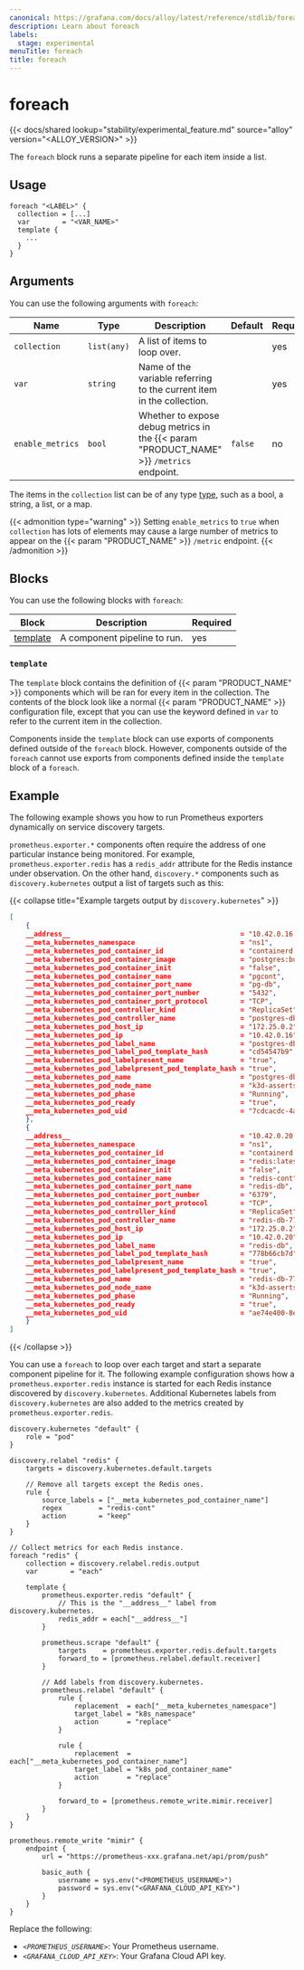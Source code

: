 ```yaml
---
canonical: https://grafana.com/docs/alloy/latest/reference/stdlib/foreach/
description: Learn about foreach
labels:
  stage: experimental
menuTitle: foreach
title: foreach
---
```



# foreach

{{< docs/shared lookup="stability/experimental_feature.md" source="alloy" version="<ALLOY_VERSION>" >}}

The `foreach` block runs a separate pipeline for each item inside a list.

## Usage

```alloy
foreach "<LABEL>" {
  collection = [...]
  var        = "<VAR_NAME>"
  template {
    ...
  }
}
```

## Arguments

You can use the following arguments with `foreach`:

Name             | Type        | Description                                                                              | Default | Required
-----------------|-------------|------------------------------------------------------------------------------------------|---------|---------
`collection`     | `list(any)` | A list of items to loop over.                                                            |         | yes
`var`            | `string`    | Name of the variable referring to the current item in the collection.                    |         | yes
`enable_metrics` | `bool`      | Whether to expose debug metrics in the {{< param "PRODUCT_NAME" >}} `/metrics` endpoint. | `false` | no

The items in the `collection` list can be of any type [type][types], such as a bool, a string, a list, or a map.

{{< admonition type="warning" >}}
Setting `enable_metrics` to `true` when `collection` has lots of elements may cause a large number of metrics to appear on the {{< param "PRODUCT_NAME" >}} `/metric` endpoint.
{{< /admonition >}}

[types]: ../../../get-started/configuration-syntax/expressions/types_and_values

## Blocks

You can use the following blocks with `foreach`:

Block        | Description                  | Required
--------------|------------------------------|---------
[template][] | A component pipeline to run. | yes

[template]: #template

### `template`

The `template` block contains the definition of {{< param "PRODUCT_NAME" >}} components which will be ran for every item in the collection.
The contents of the block look like a normal {{< param "PRODUCT_NAME" >}} configuration file,
except that you can use the keyword defined in `var` to refer to the current item in the collection.

Components inside the `template` block can use exports of components defined outside of the `foreach` block.
However, components outside of the `foreach` cannot use exports from components defined inside the `template` block of a `foreach`.

## Example

The following example shows you how to run Prometheus exporters dynamically on service discovery targets.

`prometheus.exporter.*` components often require the address of one particular instance being monitored.
For example, `prometheus.exporter.redis` has a `redis_addr` attribute for the Redis instance under observation.
On the other hand, `discovery.*` components such as `discovery.kubernetes` output a list of targets such as this:

{{< collapse title="Example targets output by `discovery.kubernetes`" >}}
```json
[
    {
    __address__                                          = "10.42.0.16:5432",
    __meta_kubernetes_namespace                          = "ns1",
    __meta_kubernetes_pod_container_id                   = "containerd://96b77d035d0bbe27bb173d8fc0c56d21965892a50e4e6eab9f6cffdb90b275fb",
    __meta_kubernetes_pod_container_image                = "postgres:bullseye",
    __meta_kubernetes_pod_container_init                 = "false",
    __meta_kubernetes_pod_container_name                 = "pgcont",
    __meta_kubernetes_pod_container_port_name            = "pg-db",
    __meta_kubernetes_pod_container_port_number          = "5432",
    __meta_kubernetes_pod_container_port_protocol        = "TCP",
    __meta_kubernetes_pod_controller_kind                = "ReplicaSet",
    __meta_kubernetes_pod_controller_name                = "postgres-db-cd54547b9",
    __meta_kubernetes_pod_host_ip                        = "172.25.0.2",
    __meta_kubernetes_pod_ip                             = "10.42.0.16",
    __meta_kubernetes_pod_label_name                     = "postgres-db",
    __meta_kubernetes_pod_label_pod_template_hash        = "cd54547b9",
    __meta_kubernetes_pod_labelpresent_name              = "true",
    __meta_kubernetes_pod_labelpresent_pod_template_hash = "true",
    __meta_kubernetes_pod_name                           = "postgres-db-cd54547b9-4zpds",
    __meta_kubernetes_pod_node_name                      = "k3d-asserts-test-server-0",
    __meta_kubernetes_pod_phase                          = "Running",
    __meta_kubernetes_pod_ready                          = "true",
    __meta_kubernetes_pod_uid                            = "7cdcacdc-4a2d-460a-b1fb-6340700c4cac",
    },
    {
    __address__                                          = "10.42.0.20:6379",
    __meta_kubernetes_namespace                          = "ns1",
    __meta_kubernetes_pod_container_id                   = "containerd://68f2f0eacd880eb4a141d833aafc1f297f7d9bdf00f4c787f9fcc964a039d278",
    __meta_kubernetes_pod_container_image                = "redis:latest",
    __meta_kubernetes_pod_container_init                 = "false",
    __meta_kubernetes_pod_container_name                 = "redis-cont",
    __meta_kubernetes_pod_container_port_name            = "redis-db",
    __meta_kubernetes_pod_container_port_number          = "6379",
    __meta_kubernetes_pod_container_port_protocol        = "TCP",
    __meta_kubernetes_pod_controller_kind                = "ReplicaSet",
    __meta_kubernetes_pod_controller_name                = "redis-db-778b66cb7d",
    __meta_kubernetes_pod_host_ip                        = "172.25.0.2",
    __meta_kubernetes_pod_ip                             = "10.42.0.20",
    __meta_kubernetes_pod_label_name                     = "redis-db",
    __meta_kubernetes_pod_label_pod_template_hash        = "778b66cb7d",
    __meta_kubernetes_pod_labelpresent_name              = "true",
    __meta_kubernetes_pod_labelpresent_pod_template_hash = "true",
    __meta_kubernetes_pod_name                           = "redis-db-778b66cb7d-wxmf6",
    __meta_kubernetes_pod_node_name                      = "k3d-asserts-test-server-0",
    __meta_kubernetes_pod_phase                          = "Running",
    __meta_kubernetes_pod_ready                          = "true",
    __meta_kubernetes_pod_uid                            = "ae74e400-8eda-4b02-b4c8-669473fb001b",
    }
]
```
{{< /collapse >}}

You can use a `foreach` to loop over each target and start a separate component pipeline for it.
The following example configuration shows how a `prometheus.exporter.redis` instance is started for each Redis instance discovered by `discovery.kubernetes`.
Additional Kubernetes labels from `discovery.kubernetes` are also added to the metrics created by `prometheus.exporter.redis`.

```alloy
discovery.kubernetes "default" {
    role = "pod"
}

discovery.relabel "redis" {
    targets = discovery.kubernetes.default.targets

    // Remove all targets except the Redis ones.
    rule {
        source_labels = ["__meta_kubernetes_pod_container_name"]
        regex         = "redis-cont"
        action        = "keep"
    }
}

// Collect metrics for each Redis instance.
foreach "redis" {
    collection = discovery.relabel.redis.output
    var        = "each"

    template {
        prometheus.exporter.redis "default" {
            // This is the "__address__" label from discovery.kubernetes.
            redis_addr = each["__address__"]
        }

        prometheus.scrape "default" {
            targets    = prometheus.exporter.redis.default.targets
            forward_to = [prometheus.relabel.default.receiver]
        }

        // Add labels from discovery.kubernetes.
        prometheus.relabel "default" {
            rule {
                replacement  = each["__meta_kubernetes_namespace"]
                target_label = "k8s_namespace"
                action       = "replace"
            }

            rule {
                replacement  = each["__meta_kubernetes_pod_container_name"]
                target_label = "k8s_pod_container_name"
                action       = "replace"
            }

            forward_to = [prometheus.remote_write.mimir.receiver]
        }
    }
}

prometheus.remote_write "mimir" {
    endpoint {
        url = "https://prometheus-xxx.grafana.net/api/prom/push"

        basic_auth {
            username = sys.env("<PROMETHEUS_USERNAME>")
            password = sys.env("<GRAFANA_CLOUD_API_KEY>")
        }
    }
}
```

Replace the following:

* _`<PROMETHEUS_USERNAME>`_: Your Prometheus username.
* _`<GRAFANA_CLOUD_API_KEY>`_: Your Grafana Cloud API key.

